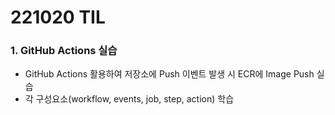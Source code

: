 # 221020 TIL
### 1. GitHub Actions 실습
* GitHub Actions 활용하여 저장소에 Push 이벤트 발생 시 ECR에 Image Push 실습
* 각 구성요소(workflow, events, job, step, action) 학습